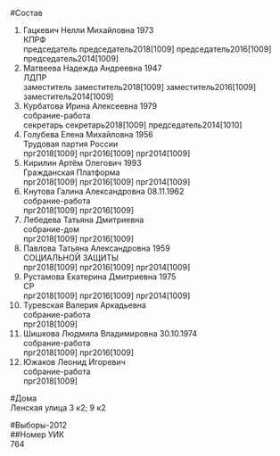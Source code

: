 #Состав  
1. Гацкевич Нелли Михайловна 1973  
    КПРФ  
    председатель председатель2018[1009] председатель2016[1009] председатель2014[1009]  
2. Матвеева Надежда Андреевна 1947  
    ЛДПР  
    заместитель заместитель2018[1009] заместитель2016[1009] заместитель2014[1009]  
3. Курбатова Ирина Алексеевна 1979  
    собрание-работа  
    секретарь секретарь2018[1009] председатель2014[1010]  
4. Голубева Елена Михайловна 1956  
    Трудовая партия России  
    прг2018[1009] прг2016[1009] прг2014[1009]  
5. Кирилин Артём Олегович 1993  
    Гражданская Платформа  
    прг2018[1009] прг2016[1009] прг2014[1009]  
6. Кнутова Галина Александровна 08.11.1962  
    собрание-работа  
    прг2018[1009] прг2016[1009]  
7. Лебедева Татьяна Дмитриевна  
    собрание-дом  
    прг2018[1009] прг2016[1009]  
8. Павлова Татьяна Александровна 1959  
    СОЦИАЛЬНОЙ ЗАЩИТЫ  
    прг2018[1009] прг2016[1009] прг2014[1009]  
9. Рустамова Екатерина Дмитриевна 1975  
    СР  
    прг2018[1009] прг2016[1009] прг2014[1009]  
10. Туревская Валерия Аркадьевна  
    собрание-работа  
    прг2018[1009]  
11. Шишкова Людмила Владимировна 30.10.1974  
    собрание-работа  
    прг2018[1009] прг2016[1009]  
12. Южаков Леонид Игоревич  
    собрание-работа  
    прг2018[1009]  
  
#Дома  
Ленская улица 3 к2; 9 к2  
  
#Выборы-2012  
##Номер УИК  
764  
